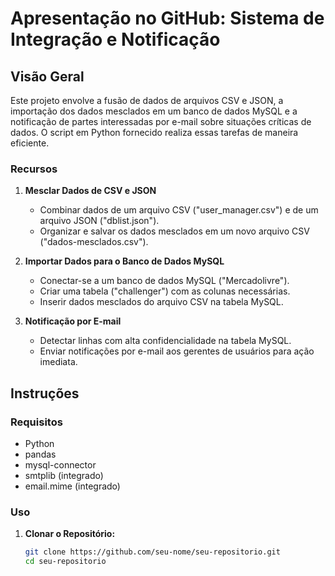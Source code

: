 # Apresentação no GitHub: Sistema de Integração e Notificação

## Visão Geral
Este projeto envolve a fusão de dados de arquivos CSV e JSON, a importação dos dados mesclados em um banco de dados MySQL e a notificação de partes interessadas por e-mail sobre situações críticas de dados. O script em Python fornecido realiza essas tarefas de maneira eficiente.

### Recursos
1. **Mesclar Dados de CSV e JSON**
   - Combinar dados de um arquivo CSV ("user_manager.csv") e de um arquivo JSON ("dblist.json").
   - Organizar e salvar os dados mesclados em um novo arquivo CSV ("dados-mesclados.csv").

2. **Importar Dados para o Banco de Dados MySQL**
   - Conectar-se a um banco de dados MySQL ("Mercadolivre").
   - Criar uma tabela ("challenger") com as colunas necessárias.
   - Inserir dados mesclados do arquivo CSV na tabela MySQL.

3. **Notificação por E-mail**
   - Detectar linhas com alta confidencialidade na tabela MySQL.
   - Enviar notificações por e-mail aos gerentes de usuários para ação imediata.

## Instruções

### Requisitos
- Python
- pandas
- mysql-connector
- smtplib (integrado)
- email.mime (integrado)

### Uso
1. **Clonar o Repositório:**
   ```bash
   git clone https://github.com/seu-nome/seu-repositorio.git
   cd seu-repositorio
